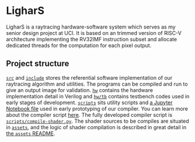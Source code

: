 # LigharS

LigharS is a raytracing hardware-software system which serves as my senior design project at UCI. It is based on an trimmed version of RISC-V architecture implementing the RV32IMF instruction subset and allocate dedicated threads for the computation for each pixel output.

## Project structure

[`src`](https://github.com/PENGUINLIONG/LigharS/tree/main/src) and [`include`](https://github.com/PENGUINLIONG/LigharS/tree/main/include) stores the referential software implementation of our raytracing algorithm and utilities. The programs can be compiled and run to give an output image for validation. [`hw`](https://github.com/PENGUINLIONG/LigharS/tree/main/hw) contains the hardware implementation detail in Verilog and [`hw/tb`](https://github.com/PENGUINLIONG/LigharS/tree/main/hw/tb) contains testbench codes used in early stages of development. [`scripts`](https://github.com/PENGUINLIONG/LigharS/tree/main/scripts) sits utility scripts and [a Jupyter Notebook file](https://github.com/PENGUINLIONG/LigharS/blob/main/scripts/instruction-type-audition.ipynb) used in early prototyping of our compiler. You can learn more about the compiler script [here](https://github.com/PENGUINLIONG/LigharS/blob/main/scripts/README.md). The fully developed compiler script is [`scripts/compile-shader.py`](https://github.com/PENGUINLIONG/LigharS/blob/main/scripts/compile-shader.py). The shader sources to be compiles are situated in [`assets`](https://github.com/PENGUINLIONG/LigharS/tree/main/assets), and the logic of shader compilation is described in great detail in [the `assets` README](https://github.com/PENGUINLIONG/LigharS/blob/main/assets/README.md).
